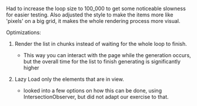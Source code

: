 
Had to increase the loop size to 100_000 to get some noticeable slowness for easier testing.
Also adjusted the style to make the items more like 'pixels' on a big grid, it makes the whole rendering process more visual.

Optimizations:

1. Render the list in chunks instead of waiting for the whole loop to finish.
    - This way you can interact with the page while the generation occurs, but the overall time for the list to finish generating is significantly higher

2. Lazy Load only the elements that are in view. 
    - looked into a few options on how this can be done, using IntersectionObserver, but did not adapt our exercise to that.